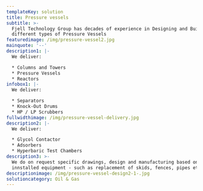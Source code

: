 ```yaml
---
templateKey: solution
title: Pressure vessels
subtitle: >-
  Fjell Technology Group has decades of experience in Designing and Building
  different types of Pressure Vessels
featuredimage: /img/pressure-vessel2.jpg
mainquote: '--'
description1: |-
  We deliver:

  * Columns and Towers
  * Pressure Vessels
  * Reactors
infobox1: |-
  We deliver:

  * Separators
  * Knock-Out Drums
  * HP / LP Scrubbers
fullwidthimage: /img/pressure-vessel-delivery.jpg
description2: |-
  We deliver:

  * Glycol Contactor
  * Adsorbers
  * Hyperbaric Test Chambers
description3: >-
  We do on request specific drawings, design and manufacturing based on allready
  innstalled equipment - such as replacement of skids, fences, pipes etc
descriptionimage: /img/pressure-vessel-design2-1-.jpg
solutioncategory: Oil & Gas
---
```


